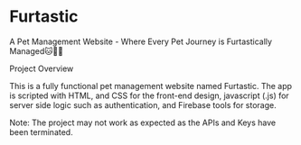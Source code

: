 # Furtastic
A Pet Management Website - Where Every Pet Journey is Furtastically Managed🐱🐶🐰

Project Overview

This is a fully functional pet management website named Furtastic. The app is scripted with HTML, and CSS for the front-end design, javascript (.js) for server side logic such as authentication, and Firebase tools for storage.

Note: The project may not work as expected as the APIs and Keys have been terminated.
